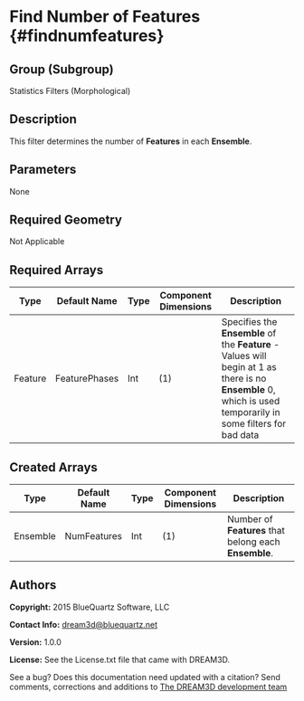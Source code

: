 Find Number of Features {#findnumfeatures}
======

## Group (Subgroup) ##
Statistics Filters (Morphological)

## Description ##
This filter determines the number of **Features** in each **Ensemble**.

## Parameters ##
None 

## Required Geometry ##
Not Applicable

## Required Arrays ##
| Type | Default Name | Type | Component Dimensions | Description |
|------|--------------|-------------|---------|-----|
| Feature | FeaturePhases | Int | (1) | Specifies the **Ensemble** of the **Feature** - Values will begin at 1 as there is no **Ensemble** 0, which is used temporarily in some filters for bad data|

## Created Arrays ##
| Type | Default Name | Type | Component Dimensions | Description |
|------|--------------|-------------|---------|-----|
| Ensemble | NumFeatures | Int | (1) | Number of **Features** that belong each **Ensemble**. |

## Authors ##

**Copyright:** 2015 BlueQuartz Software, LLC

**Contact Info:** dream3d@bluequartz.net

**Version:** 1.0.0

**License:**  See the License.txt file that came with DREAM3D.




See a bug? Does this documentation need updated with a citation? Send comments, corrections and additions to [The DREAM3D development team](mailto:dream3d@bluequartz.net?subject=Documentation%20Correction)


